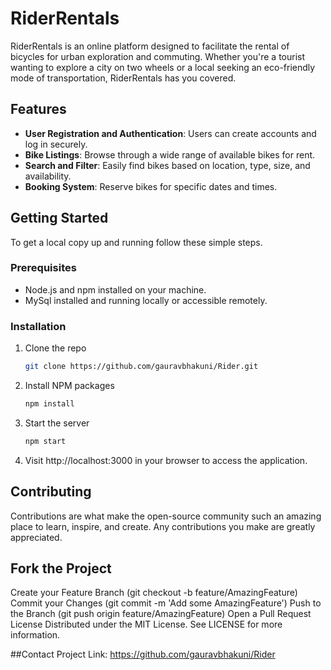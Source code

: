 # RiderRentals

RiderRentals is an online platform designed to facilitate the rental of bicycles for urban exploration and commuting. Whether you're a tourist wanting to explore a city on two wheels or a local seeking an eco-friendly mode of transportation, RiderRentals has you covered.

## Features

- **User Registration and Authentication**: Users can create accounts and log in securely.
- **Bike Listings**: Browse through a wide range of available bikes for rent.
- **Search and Filter**: Easily find bikes based on location, type, size, and availability.
- **Booking System**: Reserve bikes for specific dates and times.

## Getting Started

To get a local copy up and running follow these simple steps.

### Prerequisites

- Node.js and npm installed on your machine.
- MySql installed and running locally or accessible remotely.

### Installation

1. Clone the repo
   ```sh
   git clone https://github.com/gauravbhakuni/Rider.git
   ```
2. Install NPM packages
    ```sh
    npm install
    ```
3. Start the server
    ```sh
    npm start
    ```
4. Visit http://localhost:3000 in your browser to access the application.

## Contributing
Contributions are what make the open-source community such an amazing place to learn, inspire, and create. Any contributions you make are greatly appreciated.

## Fork the Project
Create your Feature Branch (git checkout -b feature/AmazingFeature)
Commit your Changes (git commit -m 'Add some AmazingFeature')
Push to the Branch (git push origin feature/AmazingFeature)
Open a Pull Request
License
Distributed under the MIT License. See LICENSE for more information.

##Contact
Project Link: https://github.com/gauravbhakuni/Rider
